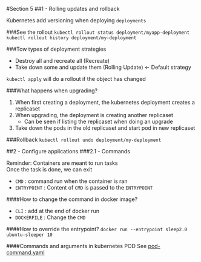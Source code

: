 #Section 5
##1 - Rolling updates and rollback

Kubernetes add versioning when deploying `deployments`  

###See the rollout
`kubectl rollout status deployment/myapp-deployment`  
`kubectl rollout history deployment/my-deployment`

###Tow types of deployment strategies
* Destroy all and recreate all (Recreate)
* Take down some and update them (Rolling Update) <- Default strategy

`kubectl apply` will do a rollout if the object has changed

###What happens when upgrading?

1. When first creating a deployment, the kubernetes deployment creates a replicaset
2. When upgrading, the deployment is creating another replicaset
   * Can be seen if listing the replicaset when doing an upgrade 
3. Take down the pods in the old replicaset and start pod in new replicaset

###Rollback
`kubectl rollout undo deployment/my-deployment` 

##2 - Configure applications
###2.1 - Commands

Reminder:
Containers are meant to run tasks   
Once the task is done, we can exit  

* `CMD` : command run when the container is ran
* `ENTRYPOINT` : Content of `CMD` is passed to the `ENTRYPOINT`  

####How to change the command in docker image?
* `CLI` : add at the end of docker run
* `DOCKERFILE` : Change the `CMD`

####How to override the entrypoint?
`docker run --entrypoint sleep2.0 ubuntu-sleeper 10`

####Commands and arguments in kubernetes POD
See [pod-command.yaml](pod-command.yaml)